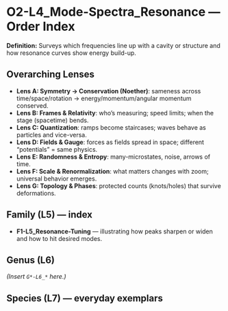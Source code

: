 # O2-L4_Mode-Spectra_Resonance — Order Index
**Definition:** Surveys which frequencies line up with a cavity or structure and how resonance curves show energy build-up.

## Overarching Lenses

- **Lens A: Symmetry -> Conservation (Noether)**: sameness across time/space/rotation → energy/momentum/angular momentum conserved.
- **Lens B: Frames & Relativity**: who’s measuring; speed limits; when the stage (spacetime) bends.
- **Lens C: Quantization**: ramps become staircases; waves behave as particles and vice-versa.
- **Lens D: Fields & Gauge**: forces as fields spread in space; different “potentials” = same physics.
- **Lens E: Randomness & Entropy**: many-microstates, noise, arrows of time.
- **Lens F: Scale & Renormalization**: what matters changes with zoom; universal behavior emerges.
- **Lens G: Topology & Phases**: protected counts (knots/holes) that survive deformations.

## Family (L5) — index
- **F1-L5_Resonance-Tuning** — illustrating how peaks sharpen or widen and how to hit desired modes.

## Genus (L6)
_(Insert `G*-L6_*` here.)_
## Species (L7) — everyday exemplars
